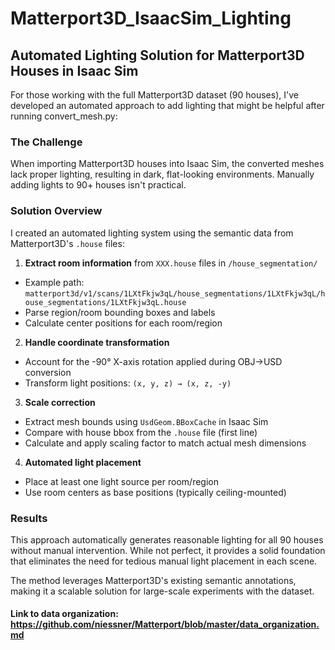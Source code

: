 # Matterport3D_IsaacSim_Lighting

## Automated Lighting Solution for Matterport3D Houses in Isaac Sim

For those working with the full Matterport3D dataset (90 houses), I've developed an automated approach to add lighting that might be helpful after running convert_mesh.py:

### The Challenge
When importing Matterport3D houses into Isaac Sim, the converted meshes lack proper lighting, resulting in dark, flat-looking environments. Manually adding lights to 90+ houses isn't practical.

### Solution Overview
I created an automated lighting system using the semantic data from Matterport3D's `.house` files:

1. **Extract room information** from `XXX.house` files in `/house_segmentation/`
  - Example path: `matterport3d/v1/scans/1LXtFkjw3qL/house_segmentations/1LXtFkjw3qL/house_segmentations/1LXtFkjw3qL.house`
  - Parse region/room bounding boxes and labels
  - Calculate center positions for each room/region

2. **Handle coordinate transformation** 
  - Account for the -90° X-axis rotation applied during OBJ→USD conversion
  - Transform light positions: `(x, y, z) → (x, z, -y)`

3. **Scale correction**
  - Extract mesh bounds using `UsdGeom.BBoxCache` in Isaac Sim
  - Compare with house bbox from the `.house` file (first line)
  - Calculate and apply scaling factor to match actual mesh dimensions

4. **Automated light placement**
  - Place at least one light source per room/region
  - Use room centers as base positions (typically ceiling-mounted)

### Results
This approach automatically generates reasonable lighting for all 90 houses without manual intervention. While not perfect, it provides a solid foundation that eliminates the need for tedious manual light placement in each scene.

The method leverages Matterport3D's existing semantic annotations, making it a scalable solution for large-scale experiments with the dataset.

#### Link to data organization: https://github.com/niessner/Matterport/blob/master/data_organization.md

